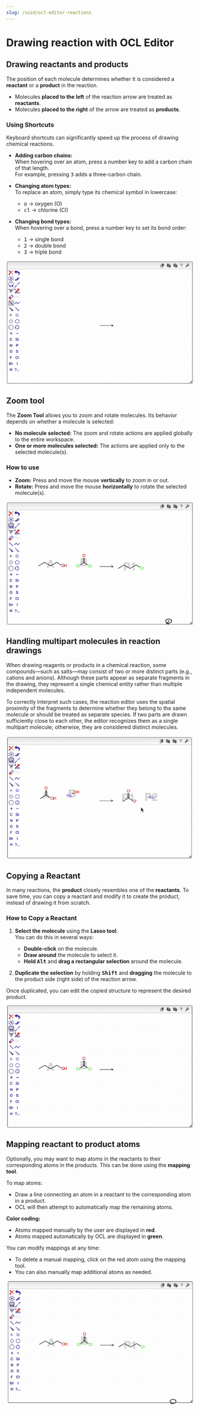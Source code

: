 ```yaml
---
slug: /uuid/ocl-editor-reactions
---
```


# Drawing reaction with OCL Editor

## Drawing reactants and products

The position of each molecule determines whether it is considered a **reactant** or a **product** in the reaction.

- Molecules **placed to the left** of the reaction arrow are treated as **reactants**.
- Molecules **placed to the right** of the arrow are treated as **products**.

### Using Shortcuts

Keyboard shortcuts can significantly speed up the process of drawing chemical reactions.

- **Adding carbon chains:**  
  When hovering over an atom, press a number key to add a carbon chain of that length.  
  For example, pressing <kbd>3</kbd> adds a three-carbon chain.

- **Changing atom types:**  
  To replace an atom, simply type its chemical symbol in lowercase:

  - <kbd>o</kbd> → oxygen (O)
  - <kbd>cl</kbd> → chlorine (Cl)

- **Changing bond types:**  
  When hovering over a bond, press a number key to set its bond order:
  - <kbd>1</kbd> → single bond
  - <kbd>2</kbd> → double bond
  - <kbd>3</kbd> → triple bond

![Using shortcuts](using-shortcuts.gif)

## Zoom tool

The **Zoom Tool** allows you to zoom and rotate molecules. Its behavior depends on whether a molecule is selected:

- **No molecule selected:** The zoom and rotate actions are applied globally to the entire workspace.
- **One or more molecules selected:** The actions are applied only to the selected molecule(s).

### How to use

- **Zoom:** Press and move the mouse **vertically** to zoom in or out.
- **Rotate:** Press and move the mouse **horizontally** to rotate the selected molecule(s).

![Zoom rotate](zoom-rotate.gif)

## Handling multipart molecules in reaction drawings

When drawing reagents or products in a chemical reaction, some compounds—such as salts—may consist of two or more distinct parts (e.g., cations and anions). Although these parts appear as separate fragments in the drawing, they represent a single chemical entity rather than multiple independent molecules.

To correctly interpret such cases, the reaction editor uses the spatial proximity of the fragments to determine whether they belong to the same molecule or should be treated as separate species. If two parts are drawn sufficiently close to each other, the editor recognizes them as a single multipart molecule; otherwise, they are considered distinct molecules.

![Multipart molecules](multipart-molecules.gif)

## Copying a Reactant

In many reactions, the **product** closely resembles one of the **reactants**. To save time, you can copy a reactant and modify it to create the product, instead of drawing it from scratch.

### How to Copy a Reactant

1. **Select the molecule** using the **Lasso tool**.  
   You can do this in several ways:

   - **Double-click** on the molecule.
   - **Draw around** the molecule to select it.
   - **Hold <kbd>Alt</kbd>** and **drag a rectangular selection** around the molecule.

2. **Duplicate the selection** by holding **<kbd>Shift</kbd>** and **dragging** the molecule to the product side (right side) of the reaction arrow.

Once duplicated, you can edit the copied structure to represent the desired product.

![Duplicate reactant](duplicate-reactant.gif)

## Mapping reactant to product atoms

Optionally, you may want to map atoms in the reactants to their corresponding atoms in the products. This can be done using the **mapping tool**.

To map atoms:

- Draw a line connecting an atom in a reactant to the corresponding atom in a product.
- OCL will then attempt to automatically map the remaining atoms.

**Color coding:**

- Atoms mapped manually by the user are displayed in **red**.
- Atoms mapped automatically by OCL are displayed in **green**.

You can modify mappings at any time:

- To delete a manual mapping, click on the red atom using the mapping tool.
- You can also manually map additional atoms as needed.

![Mapping atoms](mapping-atoms.gif)

